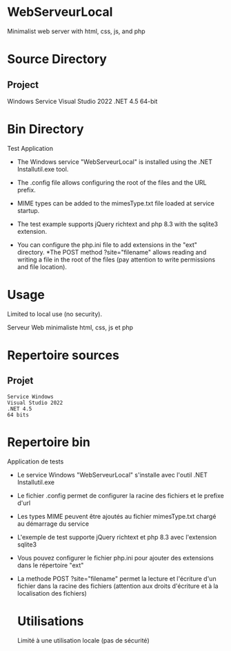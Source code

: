 # WebServeurLocal

Minimalist web server with html, css, js, and php

# Source Directory
## Project
Windows Service
Visual Studio 2022
.NET 4.5
64-bit
# Bin Directory
Test Application
* The Windows service "WebServeurLocal" is installed using the .NET Installutil.exe tool.
* The .config file allows configuring the root of the files and the URL prefix.
* MIME types can be added to the mimesType.txt file loaded at service startup.
  
* The test example supports jQuery richtext and php 8.3 with the sqlite3 extension.
* You can configure the php.ini file to add extensions in the "ext" directory.
*The POST method ?site="filename" allows reading and writing a file in the root of the files (pay attention to write permissions and file location).

# Usage
Limited to local use (no security).

Serveur Web minimaliste html, css, js et php
# Repertoire sources
## Projet
	Service Windows
	Visual Studio 2022
 	.NET 4.5
  	64 bits
# Repertoire bin
Application de tests
* Le service Windows "WebServeurLocal" s'installe avec l'outil .NET Installutil.exe
* Le fichier .config permet de configurer la racine des fichiers et le prefixe d'url
* Les types MIME peuvent être ajoutés au fichier mimesType.txt chargé au démarrage du service

* L'exemple de test supporte jQuery richtext et php 8.3 avec l'extension sqlite3
* Vous pouvez configurer le fichier php.ini pour ajouter des extensions dans le répertoire "ext"
* La methode POST ?site="filename" permet la lecture et l'écriture d'un fichier dans la racine des fichiers (attention aux droits d'écriture et à la localisation des fichiers)

  # Utilisations
  Limité à une utilisation locale (pas de sécurité)
 
